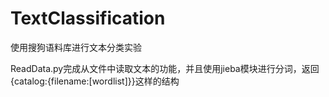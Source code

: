 TextClassification
==================

使用搜狗语料库进行文本分类实验

ReadData.py完成从文件中读取文本的功能，并且使用jieba模块进行分词，返回{catalog:{filename:[wordlist]}}这样的结构
